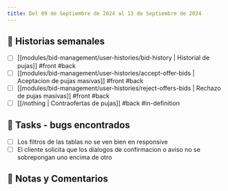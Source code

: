 ```yaml
---
title: Del 09 de Septiembre de 2024 al 13 de Septiembre de 2024
---
```


## 🎯 Historias semanales

- [ ] [[modules/bid-management/user-histories/bid-history | Historial de pujas]] #front #back
- [ ] [[modules/bid-management/user-histories/accept-offer-bids | Aceptacion de pujas masivas]] #front #back
- [ ] [[modules/bid-management/user-histories/reject-offers-bids | Rechazo de pujas masivas]] #front #back
- [ ] [[/nothing | Contraofertas de pujas]] #back #in-definition

## 🎯 Tasks - bugs encontrados

- [ ] Los filtros de las tablas no se ven bien en responsive
- [ ] El cliente solicita que los dialogos de confirmacion o aviso no se sobrepongan uno encima de otro

## 📑 Notas y Comentarios
